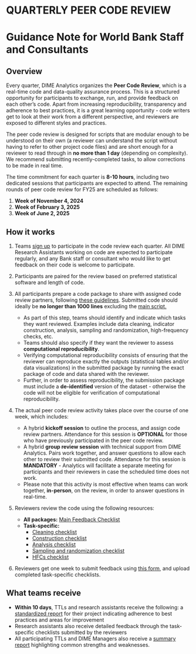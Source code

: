 # QUARTERLY PEER CODE REVIEW
# Guidance Note for World Bank Staff and Consultants

## Overview
Every quarter, DIME Analytics organizes the **Peer Code Review**, which is a real-time code and
data-quality assurance process. This is a structured opportunity for participants to exchange, run,
and provide feedback on each other’s code. Apart from increasing reproducibility, transparency and
adherence to best practices, it is a great learning opportunity - code writers get to look at their work
from a different perspective, and reviewers are exposed to different styles and practices.

The peer code review is designed for scripts that are modular enough to be understood on their own
(a reviewer can understand the script without having to refer to other project code files) and are short
enough for a reviewer to read through in **no more than 1 day** (depending on complexity). We
recommend submitting recently-completed tasks, to allow corrections to be made in real time.

The time commitment for each quarter is **8-10 hours**, including two dedicated sessions that participants are expected to attend. The remaining rounds of peer code review for FY25 are scheduled as follows:
1. **Week of November 4, 2024**
2. **Week of February 3, 2025**
3. **Week of June 2, 2025**

## How it works
1. Teams [sign up](https://survey.wb.surveycto.com/collect/code_review_sign_up?caseid=) to participate in the code review each quarter. All DIME Research Assistants
working on code are expected to participate regularly, and any Bank staff or consultant who would like to
get feedback on their code is welcome to participate.
2. Participants are paired for the review based on preferred statistical software and length of code.
3. All participants prepare a code package to share with assigned code review partners, following [these guidelines](https://github.com/worldbank/dime-standards/blob/master/dime-coding-standards/checklists/Peer%20Code%20Review%20Submission%20Checklist.pdf). Submitted code should ideally be **no longer than 1000 lines** excluding the [main script.](https://github.com/worldbank/wb-reproducible-research-repository/blob/main/resources/main.do)
    - As part of this step, teams should identify and indicate which tasks they want reviewed. Examples include data cleaning, indicator construction, analysis, sampling and randomization, high-frequency checks, etc.
    - Teams should also specify if they want the reviewer to assess **computational reproducibility**.
    - Verifying computational reproducibility consists of ensuring that the reviewer can reproduce exactly the outputs (statistical tables and/or data visualizations) in the submitted package by running the exact package of code and data shared with the reviewer.
    - Further, in order to assess reproducibility, the submission package must include a **de-identified** version of the dataset - otherwise the code will not be eligible for verification of computational reproducibility.
4. The actual peer code review activity takes place over the course of one week, which includes:
   - A hybrid **kickoff session** to outline the process, and assign code review partners. Attendance for this session is **OPTIONAL** for those who have previously participated in the peer code review.
   - A hybrid **group review session** with technical support from DIME Analytics. Pairs work together, and answer questions to allow each other to review their submitted code. Attendance for this session is **MANDATORY** - Analytics will facilitate a separate meeting for participants and their reviewers in case the scheduled time does not work.
   - Please note that this activity is most effective when teams can work together, **in-person**, on the review, in order to answer questions in real-time.

5. Reviewers review the code using the following resources:
   - **All packages:** [Main Feedback Checklist](https://github.com/worldbank/dime-standards/blob/master/dime-coding-standards/checklists/Reviewer%20Feedback%20Checklist.pdf)
   - **Task-specific:**
     - [Cleaning checklist](https://github.com/worldbank/dime-standards/blob/d9111654531319fe96095d4bf0acf7fa0b66bacd/dime-coding-standards/checklists/Cleaning%20Code%20Review%20Checklist.pdf)
     - [Construction checklist](https://github.com/worldbank/dime-standards/blob/d9111654531319fe96095d4bf0acf7fa0b66bacd/dime-coding-standards/checklists/Construction%20Code%20Review%20Checklist.pdf)
     - [Analysis checklist](https://github.com/worldbank/dime-standards/blob/d9111654531319fe96095d4bf0acf7fa0b66bacd/dime-coding-standards/checklists/Analysis%20Code%20Review%20Checklist.pdf)
     - [Sampling and randomization checklist](https://github.com/worldbank/dime-standards/blob/d9111654531319fe96095d4bf0acf7fa0b66bacd/dime-coding-standards/checklists/Sampling%20and%20Random%20Treatment%20Assignment%20Checklist.pdf)
     - [HFCs checklist](https://github.com/worldbank/dime-standards/blob/d9111654531319fe96095d4bf0acf7fa0b66bacd/dime-coding-standards/checklists/HFCs%20Checklist.pdf)
       
6. Reviewers get one week to submit feedback using [this form](https://survey.wb.surveycto.com/collect/code_review_summary?caseid=), and upload completed task-specific checklists.

## What teams receive
- **Within 10 days**, TTLs and research assistants receive the following: a [standardized report](https://github.com/worldbank/dime-standards/blob/d9111654531319fe96095d4bf0acf7fa0b66bacd/dime-coding-standards/checklists/samples/Sample%20TTL%20Report.pdf) for their project indicating adherence to best practices and areas for improvement 
- Research assistants also receive detailed feedback through the task-specific checklists submitted by the reviewers
- All participating TTLs and DIME Managers also receive a [summary report](https://github.com/worldbank/dime-standards/blob/d9111654531319fe96095d4bf0acf7fa0b66bacd/dime-coding-standards/checklists/samples/Peer%20Code%20Review%20Summary%20-%20FY24%20Q3.pdf) highlighting common strengths and weaknesses. 
